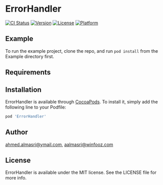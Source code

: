 # ErrorHandler

[![CI Status](https://img.shields.io/travis/ahmed.almasri@ymail.com/ErrorHandler.svg?style=flat)](https://travis-ci.org/ahmed.almasri@ymail.com/ErrorHandler)
[![Version](https://img.shields.io/cocoapods/v/ErrorHandler.svg?style=flat)](https://cocoapods.org/pods/ErrorHandler)
[![License](https://img.shields.io/cocoapods/l/ErrorHandler.svg?style=flat)](https://cocoapods.org/pods/ErrorHandler)
[![Platform](https://img.shields.io/cocoapods/p/ErrorHandler.svg?style=flat)](https://cocoapods.org/pods/ErrorHandler)

## Example

To run the example project, clone the repo, and run `pod install` from the Example directory first.

## Requirements

## Installation

ErrorHandler is available through [CocoaPods](https://cocoapods.org). To install
it, simply add the following line to your Podfile:

```ruby
pod 'ErrorHandler'
```

## Author

ahmed.almasri@ymail.com, aalmasri@winfooz.com

## License

ErrorHandler is available under the MIT license. See the LICENSE file for more info.
